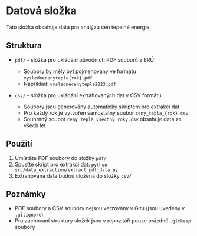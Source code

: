 # Datová složka

Tato složka obsahuje data pro analýzu cen tepelné energie.

## Struktura

- `pdf/` - složka pro ukládání původních PDF souborů z ERÚ
  - Soubory by měly být pojmenovány ve formátu `vyslednecenytepla{rok}.pdf`
  - Například: `vyslednecenytepla2023.pdf`

- `csv/` - složka pro ukládání extrahovaných dat v CSV formátu
  - Soubory jsou generovány automaticky skriptem pro extrakci dat
  - Pro každý rok je vytvořen samostatný soubor `ceny_tepla_{rok}.csv`
  - Souhrnný soubor `ceny_tepla_vsechny_roky.csv` obsahuje data ze všech let

## Použití

1. Umístěte PDF soubory do složky `pdf/`
2. Spusťte skript pro extrakci dat: `python src/data_extraction/extract_pdf_data.py`
3. Extrahovaná data budou uložena do složky `csv/`

## Poznámky

- PDF soubory a CSV soubory nejsou verzovány v Gitu (jsou uvedeny v `.gitignore`)
- Pro zachování struktury složek jsou v repozitáři pouze prázdné `.gitkeep` soubory